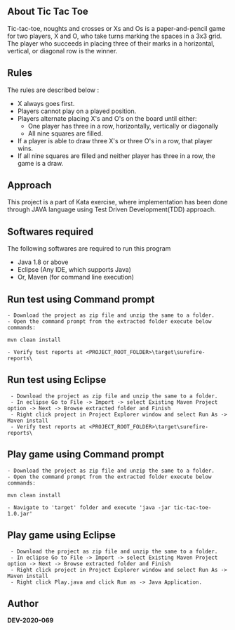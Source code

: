 ## About Tic Tac Toe

Tic-tac-toe, noughts and crosses or Xs and Os is a paper-and-pencil game for two players, X and O, who take turns marking the spaces in a 3x3 grid. The player who succeeds in placing three of their marks in a horizontal, vertical, or diagonal row is the winner.

## Rules

The rules are described below :

- X always goes first.
- Players cannot play on a played position.
- Players alternate placing X's and O's on the board until either:
	- One player has three in a row, horizontally, vertically or diagonally
	- All nine squares are filled.
- If a player is able to draw three X's or three O's in a row, that player wins.
- If all nine squares are filled and neither player has three in a row, the game is a draw.

## Approach

This project is a part of Kata exercise, where implementation has been done through JAVA language using Test Driven Development(TDD) approach.

## Softwares required
The following softwares are required to run this program
 - Java 1.8 or above
 - Eclipse (Any IDE, which supports Java)
 - Or, Maven (for command line execution)

## Run test using Command prompt
```
- Download the project as zip file and unzip the same to a folder. 
- Open the command prompt from the extracted folder execute below commands:

mvn clean install

- Verify test reports at <PROJECT_ROOT_FOLDER>\target\surefire-reports\

```

## Run test using Eclipse
```
 - Download the project as zip file and unzip the same to a folder. 
 - In eclipse Go to File -> Import -> select Existing Maven Project option -> Next -> Browse extracted folder and Finish
 - Right click project in Project Explorer window and select Run As -> Maven install
 - Verify test reports at <PROJECT_ROOT_FOLDER>\target\surefire-reports\
```

## Play game using Command prompt
```
- Download the project as zip file and unzip the same to a folder. 
- Open the command prompt from the extracted folder execute below commands:

mvn clean install

- Navigate to 'target' folder and execute 'java -jar tic-tac-toe-1.0.jar'

```

## Play game using Eclipse
```
 - Download the project as zip file and unzip the same to a folder. 
 - In eclipse Go to File -> Import -> select Existing Maven Project option -> Next -> Browse extracted folder and Finish
 - Right click project in Project Explorer window and select Run As -> Maven install
 - Right click Play.java and click Run as -> Java Application.
```


## Author
<b>DEV-2020-069</b>